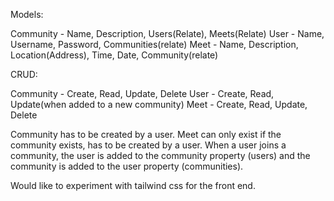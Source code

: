 Models:

Community - Name, Description, Users(Relate), Meets(Relate)
User - Name, Username, Password, Communities(relate)
Meet - Name, Description, Location(Address), Time, Date, Community(relate)

CRUD:

Community - Create, Read, Update, Delete
User - Create, Read, Update(when added to a new community)
Meet - Create, Read, Update, Delete

Community has to be created by a user.
Meet can only exist if the community exists, has to be created by a user.
When a user joins a community, the user is added to the community property
(users) and the community is added to the user property (communities).

Would like to experiment with tailwind css for the front end.
